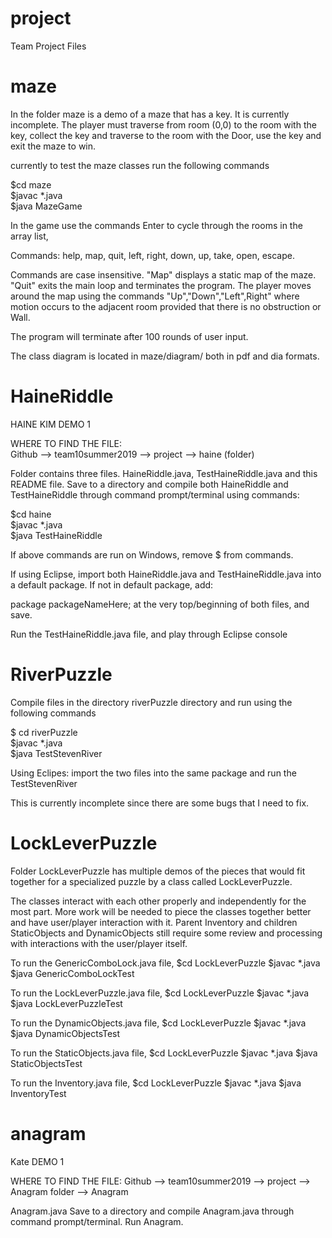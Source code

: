 # project
Team Project Files

# maze 
In the folder maze is a demo of a maze that has a key.  It is currently incomplete.   The player must traverse from room (0,0) to the room 
with the key, collect the key and traverse to the room with the Door, use the key and exit the maze to win.

currently to test the maze classes run the following commands <BR>

$cd maze <BR>
$javac *.java <BR>
$java MazeGame <BR>


In the game use the commands Enter to cycle through the rooms in the array list, <BR>

Commands:  help, map, quit, left, right, down, up, take, open, escape. <BR>

Commands are case insensitive. "Map" displays a static map of the maze. "Quit" exits the main loop and 
terminates the program. The player moves around the map using the commands "Up","Down","Left",Right" where 
motion occurs to the adjacent room provided that there is no obstruction or Wall.  <BR>

The program will terminate after 100 rounds of user input. <BR>

The class diagram is located in maze/diagram/ both in pdf and dia formats. <BR>


# HaineRiddle
HAINE KIM DEMO 1 <BR>

WHERE TO FIND THE FILE: <BR>
Github --> team10summer2019 --> project --> haine (folder) <BR>

Folder contains three files. HaineRiddle.java, TestHaineRiddle.java and this README file.
Save to a directory and compile both HaineRiddle and TestHaineRiddle through command prompt/terminal using commands:

$cd haine <BR>
$javac *.java <BR>
$java TestHaineRiddle <BR>
  
If above commands are run on Windows, remove $ from commands.

If using Eclipse, import both HaineRiddle.java and TestHaineRiddle.java into a default package. If not in default package, add: <BR>

package packageNameHere; at the very top/beginning of both files, and save. <BR>

Run the TestHaineRiddle.java file, and play through Eclipse console <BR>


# RiverPuzzle

Compile files in the directory riverPuzzle directory and run using the following commands <BR>

$ cd riverPuzzle <BR>
$javac *.java <BR>
$java TestStevenRiver <BR>
  
Using Eclipes: import the two files into the same package and run the TestStevenRiver

This is currently incomplete since there are some bugs that I need to fix.


# LockLeverPuzzle

Folder LockLeverPuzzle has multiple demos of the pieces that would fit together for a specialized puzzle by a class called LockLeverPuzzle.

The classes interact with each other properly and independently for the most part. 
More work will be needed to piece the classes together better and have user/player interaction with it.
Parent Inventory and children StaticObjects and DynamicObjects still require some review and processing with interactions with the user/player itself. 



To run the GenericComboLock.java file,
$cd LockLeverPuzzle 
$javac *.java 
$java GenericComboLockTest 


To run the LockLeverPuzzle.java file, 
$cd LockLeverPuzzle 
$javac *.java 
$java LockLeverPuzzleTest 


To run the DynamicObjects.java file, 
$cd LockLeverPuzzle 
$javac *.java 
$java DynamicObjectsTest 


To run the StaticObjects.java file, 
$cd LockLeverPuzzle 
$javac *.java 
$java StaticObjectsTest 


To run the Inventory.java file, 
$cd LockLeverPuzzle 
$javac *.java 
$java InventoryTest 

# anagram
Kate DEMO 1

WHERE TO FIND THE FILE:
Github --> team10summer2019 --> project --> Anagram folder --> Anagram

Anagram.java
Save to a directory and compile Anagram.java through command prompt/terminal. Run Anagram.
